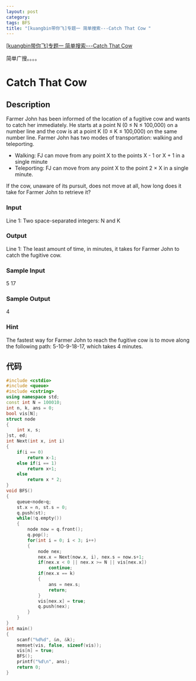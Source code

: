 ```yaml
---
layout: post
category: 
tags: BFS
title: "[kuangbin带你飞]专题一 简单搜索---Catch That Cow "
---
```

[[kuangbin带你飞]专题一 简单搜索---Catch That Cow ](https://vjudge.net/contest/185807#problem/C)

简单广搜。。。。
<!--more-->
# Catch That Cow 
## Description
Farmer John has been informed of the location of a fugitive cow and wants to catch her immediately. He starts at a point N (0 ≤ N ≤ 100,000) on a number line and the cow is at a point K (0 ≤ K ≤ 100,000) on the same number line. Farmer John has two modes of transportation: walking and teleporting.

* Walking: FJ can move from any point X to the points X - 1 or X + 1 in a single minute
* Teleporting: FJ can move from any point X to the point 2 × X in a single minute.

If the cow, unaware of its pursuit, does not move at all, how long does it take for Farmer John to retrieve it?

### Input
Line 1: Two space-separated integers: N and K
### Output
Line 1: The least amount of time, in minutes, it takes for Farmer John to catch the fugitive cow.
### Sample Input
5 17  
### Sample Output
4  
### Hint
The fastest way for Farmer John to reach the fugitive cow is to move along the following path: 5-10-9-18-17, which takes 4 minutes.

## 代码
```c++
#include <cstdio>
#include <queue>
#include <cstring>
using namespace std;
const int N = 100010;
int n, k, ans = 0;
bool vis[N];
struct node
{
    int x, s;
}st, ed;
int Next(int x, int i)
{
    if(i == 0)
        return x-1;
    else if(i == 1)
        return x+1;
    else
        return x * 2;
}
void BFS()
{
    queue<node>q;
    st.x = n, st.s = 0;
    q.push(st);
    while(!q.empty())
    {
        node now = q.front();
        q.pop();
        for(int i = 0; i < 3; i++)
        {
            node nex;
            nex.x = Next(now.x, i), nex.s = now.s+1;
            if(nex.x < 0 || nex.x >= N || vis[nex.x])
                continue;
            if(nex.x == k)
            {
                ans = nex.s;
                return;
            }
            vis[nex.x] = true;
            q.push(nex);
        }
    }
}
int main()
{
    scanf("%d%d", &n, &k);
    memset(vis, false, sizeof(vis));
    vis[n] = true;
    BFS();
    printf("%d\n", ans);
    return 0;
}
```
